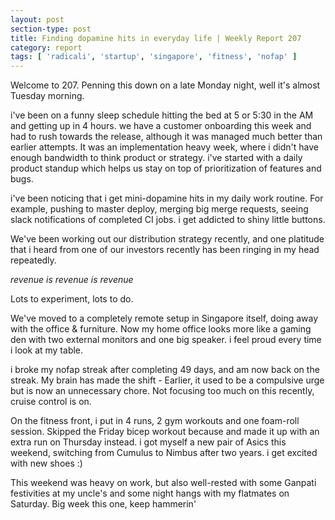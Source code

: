 ```yaml
---
layout: post
section-type: post
title: Finding dopamine hits in everyday life | Weekly Report 207
category: report
tags: [ 'radicali', 'startup', 'singapore', 'fitness', 'nofap' ]
---
```


Welcome to 207. Penning this down on a late Monday night, well it's almost Tuesday morning.

i've been on a funny sleep schedule hitting the bed at 5 or 5:30 in the AM and getting up in 4 hours. we have a customer onboarding this week and had to rush towards the release, although it was managed much better than earlier attempts. It was an implementation heavy week, where i didn't have enough bandwidth to think product or strategy. i've started with a daily product standup which helps us stay on top of prioritization of features and bugs.

i've been noticing that i get mini-dopamine hits in my daily work routine. For example, pushing to master deploy, merging big merge requests, seeing slack notifications of completed CI jobs. i get addicted to shiny little buttons.

We've been working out our distribution strategy recently, and one platitude that i heard from one of our investors recently has been ringing in my head repeatedly.

*revenue is revenue is revenue*

Lots to experiment, lots to do.

We've moved to a completely remote setup in Singapore itself, doing away with the office & furniture. Now my home office looks more like a gaming den with two external monitors and one big speaker. i feel proud every time i look at my table.

i broke my nofap streak after completing 49 days, and am now back on the streak. My brain has made the shift - Earlier, it used to be a compulsive urge but is now an unnecessary chore. Not focusing too much on this recently, cruise control is on.

On the fitness front, i put in 4 runs, 2 gym workouts and one foam-roll session. Skipped the Friday bicep workout because and made it up with an extra run on Thursday instead. i got myself a new pair of Asics this weekend, switching from Cumulus to Nimbus after two years. i get excited with new shoes :)

This weekend was heavy on work, but also well-rested with some Ganpati festivities at my uncle's and some night hangs with my flatmates on Saturday. Big week this one, keep hammerin'
